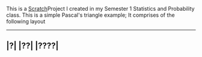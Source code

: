 This is a [Scratch](https://scratch.mit.edu)Project I created in my Semester 1 Statistics and Probability class. This is a simple Pascal's triangle example; It comprises of the following layout

---
|?|
|??|
|????|
---